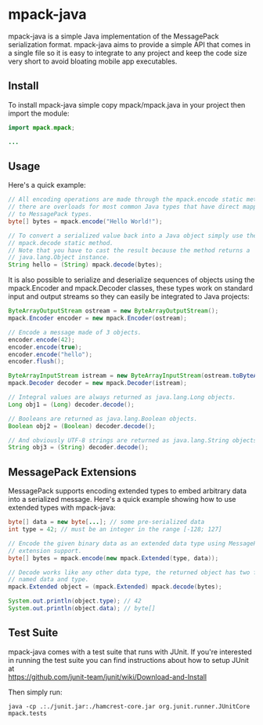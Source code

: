 mpack-java
==========

mpack-java is a simple Java implementation of the MessagePack serialization
format.
mpack-java aims to provide a simple API that comes in a single file so it is
easy to integrate to any project and keep the code size very short to avoid
bloating mobile app executables.

Install
-------

To install mpack-java simple copy mpack/mpack.java in your project then import
the module:
```java
import mpack.mpack;

...
```

Usage
-----

Here's a quick example:
```java
// All encoding operations are made through the mpack.encode static method,
// there are overloads for most common Java types that have direct mapping
// to MessagePack types.
byte[] bytes = mpack.encode("Hello World!");

// To convert a serialized value back into a Java object simply use the
// mpack.decode static method.
// Note that you have to cast the result because the method returns a
// java.lang.Object instance.
String hello = (String) mpack.decode(bytes);
```

It is also possible to serialize and deserialize sequences of objects using
the mpack.Encoder and mpack.Decoder classes, these types work on standard
input and output streams so they can easily be integrated to Java projects:
```java
ByteArrayOutputStream ostream = new ByteArrayOutputStream();
mpack.Encoder encoder = new mpack.Encoder(ostream);

// Encode a message made of 3 objects.
encoder.encode(42);
encoder.encode(true);
encoder.encode("hello");
encoder.flush();

ByteArrayInputStream istream = new ByteArrayInputStream(ostream.toByteArray());
mpack.Decoder decoder = new mpack.Decoder(istream);

// Integral values are always returned as java.lang.Long objects.
Long obj1 = (Long) decoder.decode();

// Booleans are returned as java.lang.Boolean objects.
Boolean obj2 = (Boolean) decoder.decode();

// And obviously UTF-8 strings are returned as java.lang.String objects.
String obj3 = (String) decoder.decode(); 
```

MessagePack Extensions
----------------------

MessagePack supports encoding extended types to embed arbitrary data into a
serialized message. Here's a quick example showing how to use extended types
with mpack-java:
```java
byte[] data = new byte[...]; // some pre-serialized data
int type = 42; // must be an integer in the range [-128; 127]

// Encode the given binary data as an extended data type using MessagePack
// extension support.
byte[] bytes = mpack.encode(new mpack.Extended(type, data));

// Decode works like any other data type, the returned object has two fields
// named data and type.
mpack.Extended object = (mpack.Extended) mpack.decode(bytes);

System.out.println(object.type); // 42
System.out.println(object.data); // byte[]
```

Test Suite
----------

mpack-java comes with a test suite that runs with JUnit. If you're interested in
running the test suite you can find instructions about how to setup JUnit at  
https://github.com/junit-team/junit/wiki/Download-and-Install

Then simply run:
```
java -cp .:./junit.jar:./hamcrest-core.jar org.junit.runner.JUnitCore mpack.tests
```
